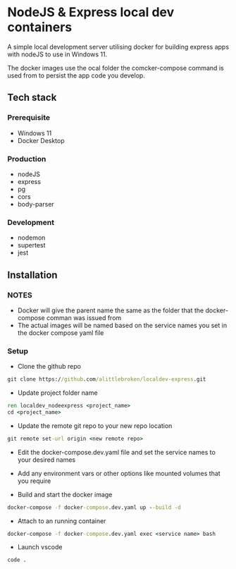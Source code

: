 # NodeJS & Express local dev containers
A simple local development server utilising docker for building express apps with nodeJS to use in Windows 11.

The docker images use the ocal folder the comcker-compose command 
is used from to persist the app code you develop.

## Tech stack

### Prerequisite
- Windows 11
- Docker Desktop

### Production
- nodeJS
- express
- pg
- cors
- body-parser

### Development
- nodemon
- supertest
- jest

## Installation

### NOTES
- Docker will give the parent name the same as the folder that the docker-compose comman was issued from
- The actual images will be named based on the service names you set in the docker compose yaml file

### Setup

- Clone the github repo
```cmd
git clone https://github.com/alittlebroken/localdev-express.git
```

- Update project folder name
```cmd
ren localdev_nodeexpress <project_name>
cd <project_name>
```

- Update the remote git repo to your new repo location
```cmd
git remote set-url origin <new remote repo>
```

- Edit the docker-compose.dev.yaml file and set the service names to your desired names
- Add any environment vars or other options like mounted volumes that you require

- Build and start the docker image
```cmd
docker-compose -f docker-compose.dev.yaml up --build -d
```

- Attach to an running container
```cmd
docker-compose -f docker-compose.dev.yaml exec <service name> bash
```

- Launch vscode
```cmd
code .
```